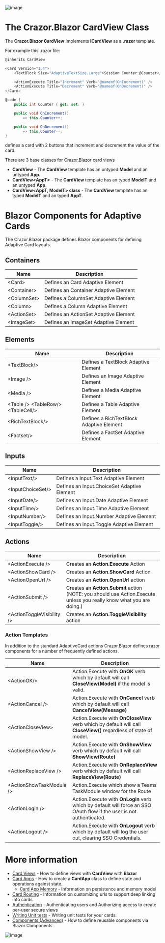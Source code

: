 

![image](https://user-images.githubusercontent.com/17789481/197238565-e3f895d0-6def-4d41-aba2-721d5432b1ef.png)

# The Crazor.Blazor CardView Class

The **Crazor.Blazor CardView** Implements **ICardView** as a **.razor** template.

For example this .razor file:
```c#
@inherits CardView

<Card Version="1.4">
    <TextBlock Size="AdaptiveTextSize.Large">Session Counter:@Counter</TextBlock>

    <ActionExecute Title="Increment" Verb="@nameof(OnIncrement)" />
    <ActionExecute Title="Decrement" Verb="@nameof(OnDecrement)" />
</Card>

@code {
    public int Counter { get; set; }

    public void OnIncrement()
        => this.Counter++;

    public void OnDecrement()
        => this.Counter--;
}
```
defines a card with 2 buttons that increment and decrement the value of the card.

There are 3 base classes for Crazor.Blazor card views
* **CardView** - The **CardView** template has an untyped **Model** and an untyped **App**.
* **CardView&lt;AppT&gt;** - The **CardView** template has an typed **ModelT** and an untyped **App**.
* **CardView&lt;AppT, ModelT&gt; class** - The **CardView** template has an typed **ModelT** and an typed **AppT**.

# Blazor Components for Adaptive Cards

The Crazor.Blazor package defines Blazor components for defining Adaptive Card layouts.

## Containers

| Name        | Description                           |
| ----------- | ------------------------------------- |
| &lt;Card&gt;      | Defines an Card Adaptive Element      |
| &lt;Container&gt; | Defines an Container Adaptive Element |
| &lt;ColumnSet&gt; | Defines a ColumnSet Adaptive Element  |
| &lt;Column&gt;    | Defines a Column Adaptive Element     |
| &lt;ActionSet&gt; | Defines an ActionSet Adaptive Element |
| &lt;ImageSet&gt;  | Defines an ImageSet Adaptive Element  |

## Elements

| Name                              | Description                              |
| --------------------------------- | ---------------------------------------- |
| &lt;TextBlock/&gt;                      | Defines a TextBlock Adaptive Element     |
| &lt;Image /&gt;                         | Defines an Image Adaptive Element        |
| &lt;Media /&gt;                         | Defines a Media Adaptive Element         |
| &lt;Table /&gt; &lt;TableRow/&gt;&lt;TableCell/&gt; | Defines a Table Adaptive Element         |
| &lt;RichTextBlock/&gt;                  | Defines a RichTextBlock Adaptive Element |
| &lt;Factset/&gt;                        | Defines a FactSet Adaptive Element       |

## Inputs

| Name              | Description                                 |
| ----------------- | ------------------------------------------- |
| &lt;InputText/&gt;      | Defines a Input.Text Adaptive Element       |
| &lt;InputChoiceSet/&gt; | Defines an Input.ChoiceSet Adaptive Element |
| &lt;InputDate/&gt;      | Defines an Input.Date Adaptive Element      |
| &lt;InputTime/&gt;      | Defines an Input.Time Adaptive Element      |
| &lt;InputNumber/&gt;    | Defines an Input.Number Adaptive Element    |
| &lt;InputToggle/&gt;    | Defines an Input.Toggle Adaptive Element    |



## Actions

| Name                       | Description                                                  |
| -------------------------- | ------------------------------------------------------------ |
| &lt;ActionExecute /&gt;          | Creates an **Action.Execute** Action                         |
| &lt;ActionShowCard /&gt;         | Creates an **Action.ShowCard** Action                        |
| &lt;ActionOpenUrl /&gt;          | Creates an **Action.OpenUrl** action                         |
| &lt;ActionSubmit /&gt;           | Creates an **Action.Submit** action (NOTE: you should use Action.Execute unless you really know what you are doing.) |
| &lt;ActionToggleVisibility /&gt; | Creates an **Action.ToggleVisibility** action                |



### Action Templates
In addition to the standard AdaptiveCard actions Crazor.Blazor defines razor components for a number of frequently defined actions.

| Name                     | Description                                                  |
| ------------------------ | ------------------------------------------------------------ |
| &lt;ActionOK/&gt;              | Action.Execute with **OnOK** verb which by default will call **CloseView(Model)** if the model is valid. |
| &lt;ActionCancel /&gt;         | Action.Execute with **OnCancel** verb which by default will call **CancelView(Message)** |
| &lt;ActionCloseView&gt;        | Action.Execute with **OnCloseView** verb which by default will call **CloseView()** regardless of state of model. |
| &lt;ActionShowView /&gt;       | Action.Execute with **OnShowView** verb which by default will call **ShowView(Route)** |
| &lt;ActionReplaceView /&gt;    | Action.Execute with **OnReplaceView** verb which by default will call **ReplaceView(Route)** |
| &lt;ActionShowTaskModule /&gt; | Action.Execute which show a Teams TaskModule window for the Route |
| &lt;ActionLogin /&gt;          | Action.Execute with **OnLogin** verb which by default will force an SSO OAuth flow if the user is not authenticated. |
| &lt;ActionLogout /&gt;         | Action.Execute with **OnLogout** verb which by default will log the user out, clearing SSO Credentials. |



# More information

* [Card Views](CardView.md) - How to define views with **CardView** with **Blazor**
* [Card Apps](../CardApp.md) - How to create a **CardApp** class to define state and operations against state.
  * [Card App Memory](../Memory.md) - Information on persistence and memory model
* [Card Routing](../RoutingCards.md) - Information on customizing urls to support deep linking into cards
* [Authentication](../Authentication.md) - Authenticating users and Authorizing access to create per-user secure views
* [Writing Unit tests](../UnitTests.md) - Writing unit tests for your cards.
* [Components (Advanced)](Components.md) - How to define reusable components via Blazor Components

![image](https://user-images.githubusercontent.com/17789481/197365048-6a74c3d5-85cd-4c04-a07a-eef2a46e0ddf.png)
